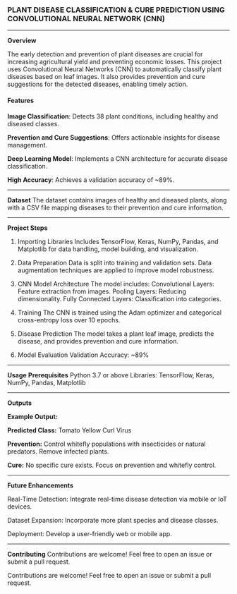 ### **PLANT DISEASE CLASSIFICATION & CURE PREDICTION USING CONVOLUTIONAL NEURAL NETWORK (CNN)** 

--- 
**Overview**

The early detection and prevention of plant diseases are crucial for increasing agricultural yield and preventing economic losses.
This project uses Convolutional Neural Networks (CNN) to automatically classify plant diseases based on leaf images.
It also provides prevention and cure suggestions for the detected diseases, enabling timely action.

#### **Features**

**Image Classification**: Detects 38 plant conditions, including healthy and diseased classes.

**Prevention and Cure Suggestions**: Offers actionable insights for disease management.

**Deep Learning Model**: Implements a CNN architecture for accurate disease classification.

**High Accuracy**: Achieves a validation accuracy of ~89%.

---

**Dataset**
The dataset contains images of healthy and diseased plants, along with a CSV file mapping diseases to their prevention and cure information.

---

**Project Steps**

1. Importing Libraries
Includes TensorFlow, Keras, NumPy, Pandas, and Matplotlib for data handling, model building, and visualization.

2. Data Preparation
Data is split into training and validation sets.
Data augmentation techniques are applied to improve model robustness.

4. CNN Model Architecture
The model includes:
Convolutional Layers: Feature extraction from images.
Pooling Layers: Reducing dimensionality.
Fully Connected Layers: Classification into categories.

4. Training
The CNN is trained using the Adam optimizer and categorical cross-entropy loss over 10 epochs.

5. Disease Prediction
The model takes a plant leaf image, predicts the disease, and provides prevention and cure information.

6. Model Evaluation
Validation Accuracy: ~89%

---

**Usage**
**Prerequisites**
Python 3.7 or above
Libraries: TensorFlow, Keras, NumPy, Pandas, Matplotlib

---

**Outputs**

**Example Output:**

**Predicted Class:** Tomato Yellow Curl Virus

**Prevention:** Control whitefly populations with insecticides or natural predators. Remove infected plants.

**Cure:** No specific cure exists. Focus on prevention and whitefly control.

---

**Future Enhancements**

Real-Time Detection: Integrate real-time disease detection via mobile or IoT devices.

Dataset Expansion: Incorporate more plant species and disease classes.

Deployment: Develop a user-friendly web or mobile app.

---

**Contributing**
Contributions are welcome! Feel free to open an issue or submit a pull request.


Contributions are welcome! Feel free to open an issue or submit a pull request.


